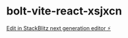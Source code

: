 # bolt-vite-react-xsjxcn

[Edit in StackBlitz next generation editor ⚡️](https://stackblitz.com/~/github.com/sbaidan26/bolt-vite-react-xsjxcn)